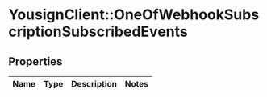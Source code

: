 # YousignClient::OneOfWebhookSubscriptionSubscribedEvents

## Properties
Name | Type | Description | Notes
------------ | ------------- | ------------- | -------------

